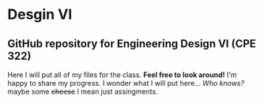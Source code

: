 # Desgin VI
## GitHub repository for Engineering Design VI (CPE 322)

Here I will put all of my files for the class. **Feel free to look around!** I'm happy to share my progress.
I wonder what I will put here...   _Who knows?_ maybe some ~~cheese~~ I mean just assingments.
